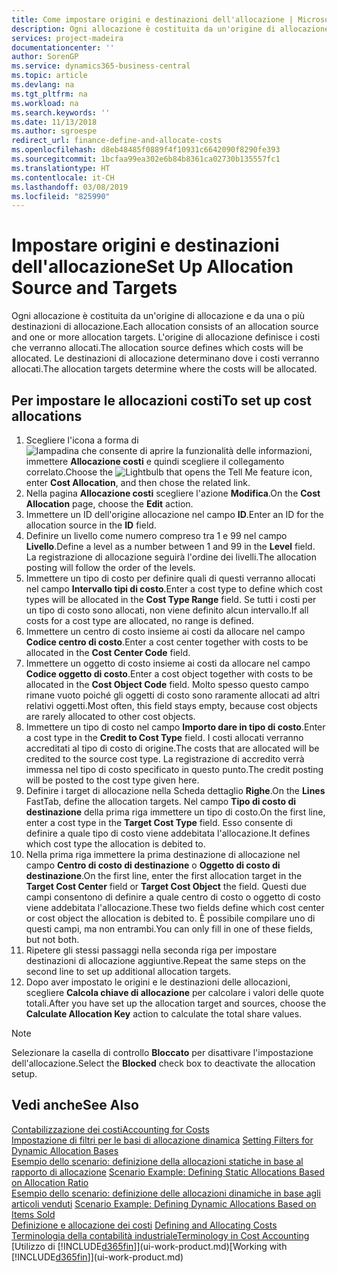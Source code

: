 ```yaml
---
title: Come impostare origini e destinazioni dell'allocazione | Microsoft Docs
description: Ogni allocazione è costituita da un'origine di allocazione e da una o più destinazioni di allocazione. L'origine di allocazione definisce i costi che verranno allocati. Le destinazioni di allocazione determinano dove i costi verranno allocati.
services: project-madeira
documentationcenter: ''
author: SorenGP
ms.service: dynamics365-business-central
ms.topic: article
ms.devlang: na
ms.tgt_pltfrm: na
ms.workload: na
ms.search.keywords: ''
ms.date: 11/13/2018
ms.author: sgroespe
redirect_url: finance-define-and-allocate-costs
ms.openlocfilehash: d8eb48485f0889f4f10931c6642090f8290fe393
ms.sourcegitcommit: 1bcfaa99ea302e6b84b8361ca02730b135557fc1
ms.translationtype: HT
ms.contentlocale: it-CH
ms.lasthandoff: 03/08/2019
ms.locfileid: "825990"
---
```

# <a name="set-up-allocation-source-and-targets"></a><span data-ttu-id="71c44-105">Impostare origini e destinazioni dell'allocazione</span><span class="sxs-lookup"><span data-stu-id="71c44-105">Set Up Allocation Source and Targets</span></span>
<span data-ttu-id="71c44-106">Ogni allocazione è costituita da un'origine di allocazione e da una o più destinazioni di allocazione.</span><span class="sxs-lookup"><span data-stu-id="71c44-106">Each allocation consists of an allocation source and one or more allocation targets.</span></span> <span data-ttu-id="71c44-107">L'origine di allocazione definisce i costi che verranno allocati.</span><span class="sxs-lookup"><span data-stu-id="71c44-107">The allocation source defines which costs will be allocated.</span></span> <span data-ttu-id="71c44-108">Le destinazioni di allocazione determinano dove i costi verranno allocati.</span><span class="sxs-lookup"><span data-stu-id="71c44-108">The allocation targets determine where the costs will be allocated.</span></span>  

## <a name="to-set-up-cost-allocations"></a><span data-ttu-id="71c44-109">Per impostare le allocazioni costi</span><span class="sxs-lookup"><span data-stu-id="71c44-109">To set up cost allocations</span></span>  
1.  <span data-ttu-id="71c44-110">Scegliere l'icona a forma di ![lampadina che consente di aprire la funzionalità delle informazioni](media/ui-search/search_small.png "Informazioni sull'operazione che si desidera eseguire"), immettere **Allocazione costi** e quindi scegliere il collegamento correlato.</span><span class="sxs-lookup"><span data-stu-id="71c44-110">Choose the ![Lightbulb that opens the Tell Me feature](media/ui-search/search_small.png "Tell me what you want to do") icon, enter **Cost Allocation**, and then chose the related link.</span></span>  
2.  <span data-ttu-id="71c44-111">Nella pagina **Allocazione costi** scegliere l'azione **Modifica**.</span><span class="sxs-lookup"><span data-stu-id="71c44-111">On the **Cost Allocation** page, choose the **Edit** action.</span></span>  
3.  <span data-ttu-id="71c44-112">Immettere un ID dell'origine allocazione nel campo **ID**.</span><span class="sxs-lookup"><span data-stu-id="71c44-112">Enter an ID for the allocation source in the **ID** field.</span></span>  
4.  <span data-ttu-id="71c44-113">Definire un livello come numero compreso tra 1 e 99 nel campo **Livello**.</span><span class="sxs-lookup"><span data-stu-id="71c44-113">Define a level as a number between 1 and 99 in the **Level** field.</span></span> <span data-ttu-id="71c44-114">La registrazione di allocazione seguirà l'ordine dei livelli.</span><span class="sxs-lookup"><span data-stu-id="71c44-114">The allocation posting will follow the order of the levels.</span></span>  
5.  <span data-ttu-id="71c44-115">Immettere un tipo di costo per definire quali di questi verranno allocati nel campo **Intervallo tipi di costo**.</span><span class="sxs-lookup"><span data-stu-id="71c44-115">Enter a cost type to define which cost types will be allocated in the **Cost Type Range** field.</span></span> <span data-ttu-id="71c44-116">Se tutti i costi per un tipo di costo sono allocati, non viene definito alcun intervallo.</span><span class="sxs-lookup"><span data-stu-id="71c44-116">If all costs for a cost type are allocated, no range is defined.</span></span>  
6.  <span data-ttu-id="71c44-117">Immettere un centro di costo insieme ai costi da allocare nel campo **Codice centro di costo**.</span><span class="sxs-lookup"><span data-stu-id="71c44-117">Enter a cost center together with costs to be allocated in the **Cost Center Code** field.</span></span>  
7.  <span data-ttu-id="71c44-118">Immettere un oggetto di costo insieme ai costi da allocare nel campo **Codice oggetto di costo**.</span><span class="sxs-lookup"><span data-stu-id="71c44-118">Enter a cost object together with costs to be allocated in the **Cost Object Code** field.</span></span> <span data-ttu-id="71c44-119">Molto spesso questo campo rimane vuoto poiché gli oggetti di costo sono raramente allocati ad altri relativi oggetti.</span><span class="sxs-lookup"><span data-stu-id="71c44-119">Most often, this field stays empty, because cost objects are rarely allocated to other cost objects.</span></span>  
8.  <span data-ttu-id="71c44-120">Immettere un tipo di costo nel campo **Importo dare in tipo di costo**.</span><span class="sxs-lookup"><span data-stu-id="71c44-120">Enter a cost type in the **Credit to Cost Type** field.</span></span> <span data-ttu-id="71c44-121">I costi allocati verranno accreditati al tipo di costo di origine.</span><span class="sxs-lookup"><span data-stu-id="71c44-121">The costs that are allocated will be credited to the source cost type.</span></span> <span data-ttu-id="71c44-122">La registrazione di accredito verrà immessa nel tipo di costo specificato in questo punto.</span><span class="sxs-lookup"><span data-stu-id="71c44-122">The credit posting will be posted to the cost type given here.</span></span>  
9. <span data-ttu-id="71c44-123">Definire i target di allocazione nella Scheda dettaglio **Righe**.</span><span class="sxs-lookup"><span data-stu-id="71c44-123">On the **Lines** FastTab, define the allocation targets.</span></span> <span data-ttu-id="71c44-124">Nel campo **Tipo di costo di destinazione** della prima riga immettere un tipo di costo.</span><span class="sxs-lookup"><span data-stu-id="71c44-124">On the first line, enter a cost type in the **Target Cost Type** field.</span></span> <span data-ttu-id="71c44-125">Esso consente di definire a quale tipo di costo viene addebitata l'allocazione.</span><span class="sxs-lookup"><span data-stu-id="71c44-125">It defines which cost type the allocation is debited to.</span></span>  
10. <span data-ttu-id="71c44-126">Nella prima riga immettere la prima destinazione di allocazione nel campo **Centro di costo di destinazione** o **Oggetto di costo di destinazione**.</span><span class="sxs-lookup"><span data-stu-id="71c44-126">On the first line, enter the first allocation target in the **Target Cost Center** field or **Target Cost Object** the field.</span></span> <span data-ttu-id="71c44-127">Questi due campi consentono di definire a quale centro di costo o oggetto di costo viene addebitata l'allocazione.</span><span class="sxs-lookup"><span data-stu-id="71c44-127">These two fields define which cost center or cost object the allocation is debited to.</span></span> <span data-ttu-id="71c44-128">È possibile compilare uno di questi campi, ma non entrambi.</span><span class="sxs-lookup"><span data-stu-id="71c44-128">You can only fill in one of these fields, but not both.</span></span>  
11. <span data-ttu-id="71c44-129">Ripetere gli stessi passaggi nella seconda riga per impostare destinazioni di allocazione aggiuntive.</span><span class="sxs-lookup"><span data-stu-id="71c44-129">Repeat the same steps on the second line to set up additional allocation targets.</span></span>  
12. <span data-ttu-id="71c44-130">Dopo aver impostato le origini e le destinazioni delle allocazioni, scegliere **Calcola chiave di allocazione** per calcolare i valori delle quote totali.</span><span class="sxs-lookup"><span data-stu-id="71c44-130">After you have set up the allocation target and sources, choose the **Calculate Allocation Key** action to calculate the total share values.</span></span>  

> [!NOTE]  
>  <span data-ttu-id="71c44-131">Selezionare la casella di controllo **Bloccato** per disattivare l'impostazione dell'allocazione.</span><span class="sxs-lookup"><span data-stu-id="71c44-131">Select the **Blocked** check box to deactivate the allocation setup.</span></span>  

## <a name="see-also"></a><span data-ttu-id="71c44-132">Vedi anche</span><span class="sxs-lookup"><span data-stu-id="71c44-132">See Also</span></span>  
[<span data-ttu-id="71c44-133">Contabilizzazione dei costi</span><span class="sxs-lookup"><span data-stu-id="71c44-133">Accounting for Costs</span></span>](finance-manage-cost-accounting.md)  
 <span data-ttu-id="71c44-134">[Impostazione di filtri per le basi di allocazione dinamica](finance-setting-filters-for-dynamic-allocation-bases.md) </span><span class="sxs-lookup"><span data-stu-id="71c44-134">[Setting Filters for Dynamic Allocation Bases](finance-setting-filters-for-dynamic-allocation-bases.md) </span></span>  
 <span data-ttu-id="71c44-135">[Esempio dello scenario: definizione della allocazioni statiche in base al rapporto di allocazione](finance-scenario-example-defining-static-allocations-based-on-allocation-ratio.md) </span><span class="sxs-lookup"><span data-stu-id="71c44-135">[Scenario Example: Defining Static Allocations Based on Allocation Ratio](finance-scenario-example-defining-static-allocations-based-on-allocation-ratio.md) </span></span>  
 <span data-ttu-id="71c44-136">[Esempio dello scenario: definizione delle allocazioni dinamiche in base agli articoli venduti](finance-scenario-example-defining-dynamic-allocations-based-on-items-sold.md) </span><span class="sxs-lookup"><span data-stu-id="71c44-136">[Scenario Example: Defining Dynamic Allocations Based on Items Sold](finance-scenario-example-defining-dynamic-allocations-based-on-items-sold.md) </span></span>  
 <span data-ttu-id="71c44-137">[Definizione e allocazione dei costi](finance-define-and-allocate-costs.md) </span><span class="sxs-lookup"><span data-stu-id="71c44-137">[Defining and Allocating Costs](finance-define-and-allocate-costs.md) </span></span>  
 [<span data-ttu-id="71c44-138">Terminologia della contabilità industriale</span><span class="sxs-lookup"><span data-stu-id="71c44-138">Terminology in Cost Accounting</span></span>](finance-terminology-in-cost-accounting.md)  
 <span data-ttu-id="71c44-139">[Utilizzo di [!INCLUDE[d365fin](includes/d365fin_md.md)]](ui-work-product.md)</span><span class="sxs-lookup"><span data-stu-id="71c44-139">[Working with [!INCLUDE[d365fin](includes/d365fin_md.md)]](ui-work-product.md)</span></span>
